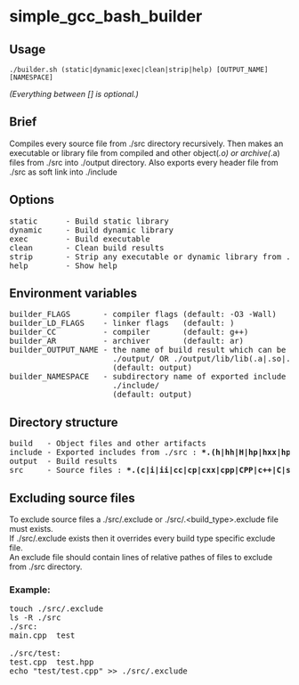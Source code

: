 # simple_gcc_bash_builder
## Usage
```
./builder.sh (static|dynamic|exec|clean|strip|help) [OUTPUT_NAME] [NAMESPACE]
```
_\(Everything between [] is optional.\)_

## Brief
Compiles every source file from ./src directory recursively.
Then makes an executable or library file from compiled and other object(*.o) or archive(*.a) files from ./src into ./output directory.
Also exports every header file from ./src as soft link into ./include

## Options
<pre>
static      - Build static library
dynamic     - Build dynamic library
exec        - Build executable
clean       - Clean build results
strip       - Strip any executable or dynamic library from ./output
help        - Show help
</pre>

## Environment variables
<pre>
builder_FLAGS       - compiler flags (default: -O3 -Wall)
builder_LD_FLAGS    - linker flags   (default: )
builder_CC          - compiler       (default: g++)
builder_AR          - archiver       (default: ar)
builder_OUTPUT_NAME - the name of build result which can be an executable or library
                      ./output/<builder_OUTPUT_NAME> OR ./output/lib/lib<builder_OUTPUT_NAME>(.a|.so|.dll)
                      (default: output)
builder_NAMESPACE   - subdirectory name of exported include files
                      ./include/<builder_NAMESPACE>
                      (default: output)
</pre>

## Directory structure
<pre>
build   - Object files and other artifacts
include - Exported includes from ./src : <b>*.(h|hh|H|hp|hxx|hpp|HPP|h++|tcc|inl)</b>
output  - Build results
src     - Source files : <b>*.(c|i|ii|cc|cp|cxx|cpp|CPP|c++|C|s|S|sx)</b>
</pre>

## Excluding source files
To exclude source files a ./src/.exclude or ./src/.<build_type>.exclude file must exists.<br/>
If ./src/.exclude exists then it overrides every build type specific exclude file.<br/>
An exclude file should contain lines of relative pathes of files to exclude from ./src directory.
### Example:
<pre>
touch ./src/.exclude
ls -R ./src
./src:
main.cpp  test

./src/test:
test.cpp  test.hpp
echo "test/test.cpp" >> ./src/.exclude
</pre>
